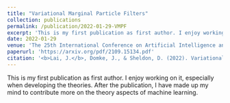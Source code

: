 ```yaml
---
title: "Variational Marginal Particle Filters"
collection: publications
permalink: /publication/2022-01-29-VMPF
excerpt: 'This is my first publication as first author. I enjoy working on it, especially when developing the theories. After the publication, I have made up my mind to contribute more on the theory aspects of machine learning.'
date: 2022-01-29
venue: 'The 25th International Conference on Artificial Intelligence and Statistics (AISTATS) 2022'
paperurl: 'https://arxiv.org/pdf/2109.15134.pdf'
citation: '<b>Lai, J.</b>, Domke, J., & Sheldon, D. (2022). Variational Marginal Particle Filters. _AISTATS_.'
---
```

This is my first publication as first author. I enjoy working on it, especially when developing the theories. After the publication, I have made up my mind to contribute more on the theory aspects of machine learning.
